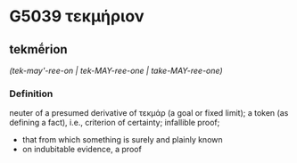 # G5039 τεκμήριον

## tekmḗrion

_(tek-may'-ree-on | tek-MAY-ree-one | take-MAY-ree-one)_

### Definition

neuter of a presumed derivative of τεκμάρ (a goal or fixed limit); a token (as defining a fact), i.e., criterion of certainty; infallible proof; 

- that from which something is surely and plainly known
- on indubitable evidence, a proof
